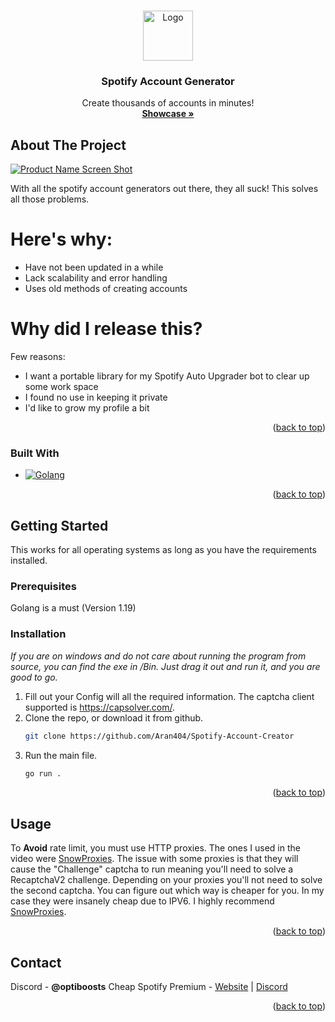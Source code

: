 <!-- Improved compatibility of back to top link: See: https://github.com/othneildrew/Best-README-Template/pull/73 -->
<a name="readme-top"></a>
<!--
*** Thanks for checking out the Best-README-Template. If you have a suggestion
*** that would make this better, please fork the repo and create a pull request
*** or simply open an issue with the tag "enhancement".
*** Don't forget to give the project a star!
*** Thanks again! Now go create something AMAZING! :D
-->



<!-- PROJECT SHIELDS -->
<!--
*** I'm using markdown "reference style" links for readability.
*** Reference links are enclosed in brackets [ ] instead of parentheses ( ).
*** See the bottom of this document for the declaration of the reference variables
*** for contributors-url, forks-url, etc. This is an optional, concise syntax you may use.
*** https://www.markdownguide.org/basic-syntax/#reference-style-links
-->

<!-- PROJECT LOGO -->
<br />
<div align="center">
  <a href="Showcase">
    <img src="https://upload.wikimedia.org/wikipedia/commons/thumb/8/84/Spotify_icon.svg/512px-Spotify_icon.svg.png" alt="Logo" width="80" height="80">
  </a>

  <h3 align="center">Spotify Account Generator</h3>

  <p align="center">
    Create thousands of accounts in minutes!
    <br />
        <a href="https://www.youtube.com/watch?v=Jm9v0CYITUc"><strong>Showcase »</strong></a>
    <br />
  </p>
</div>


<!-- ABOUT THE PROJECT -->
## About The Project

[![Product Name Screen Shot][product-screenshot]](https://spotium.store)

With all the spotify account generators out there, they all suck! This solves all those problems.

# Here's why:
* Have not been updated in a while
* Lack scalability and error handling
* Uses old methods of creating accounts

# Why did I release this?

Few reasons:
* I want a portable library for my Spotify Auto Upgrader bot to clear up some work space
* I found no use in keeping it private
* I'd like to grow my profile a bit

<p align="right">(<a href="#readme-top">back to top</a>)</p>



### Built With

* [![Golang][Golang]][Golang-Url]

<p align="right">(<a href="#readme-top">back to top</a>)</p>



<!-- GETTING STARTED -->
## Getting Started

This works for all operating systems as long as you have the requirements installed.

### Prerequisites

Golang is a must (Version 1.19) 

### Installation

_If you are on windows and do not care about running the program from source, you can find the exe in /Bin. Just drag it out and run it, and you are good to go._

1. Fill out your Config will all the required information. The captcha client supported is https://capsolver.com/. 
2. Clone the repo, or download it from github.
   ```sh
   git clone https://github.com/Aran404/Spotify-Account-Creator
   ```
3. Run the main file.
   ```sh
   go run .
   ```

<p align="right">(<a href="#readme-top">back to top</a>)</p>



<!-- USAGE EXAMPLES -->
## Usage

To **Avoid** rate limit, you must use HTTP proxies. The ones I used in the video were [SnowProxies](https://snowproxies.digital/).
The issue with some proxies is that they will cause the "Challenge" captcha to run meaning you'll need to solve a RecaptchaV2 challenge.
Depending on your proxies you'll not need to solve the second captcha. You can figure out which way is cheaper for you.
In my case they were insanely cheap due to IPV6. I highly recommend [SnowProxies](https://snowproxies.digital/).

<p align="right">(<a href="#readme-top">back to top</a>)</p>



<!-- CONTACT -->
## Contact

Discord - **@optiboosts**
Cheap Spotify Premium - [Website](https://spotium.store/) | [Discord](https://discord.gg/Spotium)


<p align="right">(<a href="#readme-top">back to top</a>)</p>




<!-- MARKDOWN LINKS & IMAGES -->
<!-- https://www.markdownguide.org/basic-syntax/#reference-style-links -->
[forks-shield]: https://img.shields.io/github/forks/Aran404/Spotify-Account-Generator.svg?style=for-the-badge
[forks-url]: https://github.com/Aran404/Spotify-Account-Generator/network/members
[stars-shield]: https://img.shields.io/github/stars/Aran404/Spotify-Account-Generator.svg?style=for-the-badge
[stars-url]: https://github.com/Aran404/Spotify-Account-Generator/stargazers
[product-screenshot]: https://media.discordapp.net/attachments/1154772032551141507/1161826422969602149/image.png?ex=6539b62c&is=6527412c&hm=a879e01ac9891ff56da3fd850f19d4610bb42b8030e459f6d4e6c2de18a8509d&=
[Golang]: https://img.shields.io/badge/go-%2300ADD8.svg?style=for-the-badge&logo=go&logoColor=white
[Golang-Url]: https://go.dev/

